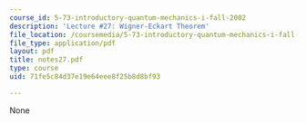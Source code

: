 ```yaml
---
course_id: 5-73-introductory-quantum-mechanics-i-fall-2002
description: 'Lecture #27: Wigner-Eckart Theorem'
file_location: /coursemedia/5-73-introductory-quantum-mechanics-i-fall-2002/71fe5c84d37e19e64eee8f25b8d8bf93_notes27.pdf
file_type: application/pdf
layout: pdf
title: notes27.pdf
type: course
uid: 71fe5c84d37e19e64eee8f25b8d8bf93

---
```

None